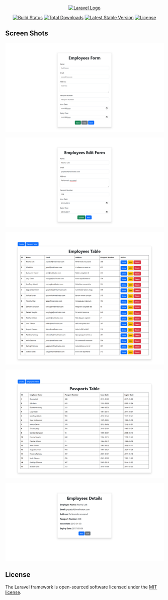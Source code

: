 <p align="center"><a href="https://laravel.com" target="_blank"><img src="https://raw.githubusercontent.com/laravel/art/master/logo-lockup/5%20SVG/2%20CMYK/1%20Full%20Color/laravel-logolockup-cmyk-red.svg" width="400" alt="Laravel Logo"></a></p>

<p align="center">
<a href="https://github.com/laravel/framework/actions"><img src="https://github.com/laravel/framework/workflows/tests/badge.svg" alt="Build Status"></a>
<a href="https://packagist.org/packages/laravel/framework"><img src="https://img.shields.io/packagist/dt/laravel/framework" alt="Total Downloads"></a>
<a href="https://packagist.org/packages/laravel/framework"><img src="https://img.shields.io/packagist/v/laravel/framework" alt="Latest Stable Version"></a>
<a href="https://packagist.org/packages/laravel/framework"><img src="https://img.shields.io/packagist/l/laravel/framework" alt="License"></a>
</p>

## Screen Shots
![imagealt](https://github.com/KPJ31/Laravel-Employee-Passport-One-to-One/blob/c05e163ecad5bd1d41d3eb14f5cd2f1aeb2fc19e/Create.png)

![imagealt](https://github.com/KPJ31/Laravel-Employee-Passport-One-to-One/blob/e84ac1165c786813ea10a18f48839bd311e42c1b/Edit.png)

![imagealt](https://github.com/KPJ31/Laravel-Employee-Passport-One-to-One/blob/e84ac1165c786813ea10a18f48839bd311e42c1b/Employee%20Table.png)

![imagealt](https://github.com/KPJ31/Laravel-Employee-Passport-One-to-One/blob/e84ac1165c786813ea10a18f48839bd311e42c1b/Passport%20Table.png)

![imagealt](https://github.com/KPJ31/Laravel-Employee-Passport-One-to-One/blob/e84ac1165c786813ea10a18f48839bd311e42c1b/Show.png)

## License

The Laravel framework is open-sourced software licensed under the [MIT license](https://opensource.org/licenses/MIT).

